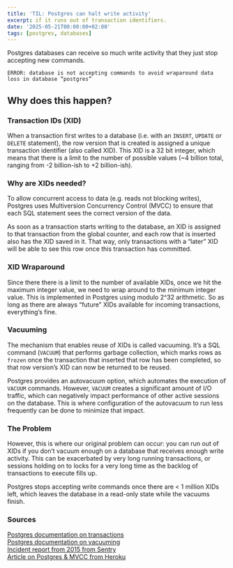 ```yaml
---
title: 'TIL: Postgres can halt write activity'
excerpt: if it runs out of transaction identifiers.
date: '2025-05-21T00:00:00+02:00'
tags: [postgres, databases]
---
```


Postgres databases can receive so much write activity that they just stop accepting new commands.

```
ERROR: database is not accepting commands to avoid wraparound data loss in database “postgres”

```

## Why does this happen?

### Transaction IDs (XID)

When a transaction first writes to a database (i.e. with an `INSERT`, `UPDATE` or `DELETE` statement), the row version that is created is assigned a unique transaction identifier (also called XID). This XID is a 32 bit integer, which means that there is a limit to the number of possible values (~4 billion total, ranging from -2 billion-ish to +2 billion-ish).

### Why are XIDs needed?

To allow concurrent access to data (e.g. reads not blocking writes), Postgres uses Multiversion Concurrency Control (MVCC) to ensure that each SQL statement sees the correct version of the data.

As soon as a transaction starts writing to the database, an XID is assigned to that transaction from the global counter, and each row that is inserted also has the XID saved in it. That way, only transactions with a “later” XID will be able to see this row once this transaction has committed.

### XID Wraparound

Since there there is a limit to the number of available XIDs, once we hit the maximum integer value, we need to wrap around to the minimum integer value. This is implemented in Postgres using modulo 2^32 arithmetic. So as long as there are always “future” XIDs available for incoming transactions, everything’s fine.

### Vacuuming

The mechanism that enables reuse of XIDs is called vacuuming. It’s a SQL command (`VACUUM`) that performs garbage collection, which marks rows as `frozen` once the transaction that inserted that row has been completed, so that row version’s XID can now be returned to be reused.

Postgres provides an autovacuum option, which automates the execution of `VACUUM` commands. However, `VACUUM` creates a significant amount of I/O traffic, which can negatively impact performance of other active sessions on the database. This is where configuration of the autovacuum to run less frequently can be done to minimize that impact.

### The Problem

However, this is where our original problem can occur: you can run out of XIDs if you don’t vacuum enough on a database that receives enough write activity. This can be exacerbated by very long running transactions, or sessions holding on to locks for a very long time as the backlog of transactions to execute fills up.

Postgres stops accepting write commands once there are < 1 million XIDs left, which leaves the database in a read-only state while the vacuums finish.

### Sources

[Postgres documentation on transactions](https://www.postgresql.org/docs/current/transaction-id.html)\
[Postgres documentation on vacuuming](https://www.postgresql.org/docs/current/routine-vacuuming.html#ROUTINE-VACUUMING)\
[Incident report from 2015 from Sentry](https://blog.sentry.io/transaction-id-wraparound-in-postgres/)\
[Article on Postgres & MVCC from Heroku](https://devcenter.heroku.com/articles/postgresql-concurrency)
